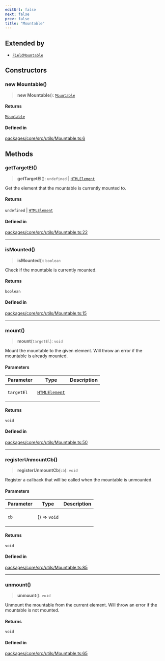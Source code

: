 ```yaml
---
editUrl: false
next: false
prev: false
title: "Mountable"
---
```


## Extended by

- [`FieldMountable`](/obsidian-meta-bind-plugin-docs/api/classes/fieldmountable/)

## Constructors

### new Mountable()

> **new Mountable**(): [`Mountable`](/obsidian-meta-bind-plugin-docs/api/classes/mountable/)

#### Returns

[`Mountable`](/obsidian-meta-bind-plugin-docs/api/classes/mountable/)

#### Defined in

[packages/core/src/utils/Mountable.ts:6](https://github.com/mProjectsCode/obsidian-meta-bind-plugin/blob/f797e384bc51b3b69ee936c1c8f585862087d6d3/packages/core/src/utils/Mountable.ts#L6)

## Methods

### getTargetEl()

> **getTargetEl**(): `undefined` \| [`HTMLElement`](https://developer.mozilla.org/docs/Web/API/HTMLElement)

Get the element that the mountable is currently mounted to.

#### Returns

`undefined` \| [`HTMLElement`](https://developer.mozilla.org/docs/Web/API/HTMLElement)

#### Defined in

[packages/core/src/utils/Mountable.ts:22](https://github.com/mProjectsCode/obsidian-meta-bind-plugin/blob/f797e384bc51b3b69ee936c1c8f585862087d6d3/packages/core/src/utils/Mountable.ts#L22)

***

### isMounted()

> **isMounted**(): `boolean`

Check if the mountable is currently mounted.

#### Returns

`boolean`

#### Defined in

[packages/core/src/utils/Mountable.ts:15](https://github.com/mProjectsCode/obsidian-meta-bind-plugin/blob/f797e384bc51b3b69ee936c1c8f585862087d6d3/packages/core/src/utils/Mountable.ts#L15)

***

### mount()

> **mount**(`targetEl`): `void`

Mount the mountable to the given element.
Will throw an error if the mountable is already mounted.

#### Parameters

<table>
<thead>
<tr>
<th>Parameter</th>
<th>Type</th>
<th>Description</th>
</tr>
</thead>
<tbody>
<tr>
<td>

`targetEl`

</td>
<td>

[`HTMLElement`](https://developer.mozilla.org/docs/Web/API/HTMLElement)

</td>
<td>

</td>
</tr>
</tbody>
</table>

#### Returns

`void`

#### Defined in

[packages/core/src/utils/Mountable.ts:50](https://github.com/mProjectsCode/obsidian-meta-bind-plugin/blob/f797e384bc51b3b69ee936c1c8f585862087d6d3/packages/core/src/utils/Mountable.ts#L50)

***

### registerUnmountCb()

> **registerUnmountCb**(`cb`): `void`

Register a callback that will be called when the mountable is unmounted.

#### Parameters

<table>
<thead>
<tr>
<th>Parameter</th>
<th>Type</th>
<th>Description</th>
</tr>
</thead>
<tbody>
<tr>
<td>

`cb`

</td>
<td>

() => `void`

</td>
<td>

</td>
</tr>
</tbody>
</table>

#### Returns

`void`

#### Defined in

[packages/core/src/utils/Mountable.ts:85](https://github.com/mProjectsCode/obsidian-meta-bind-plugin/blob/f797e384bc51b3b69ee936c1c8f585862087d6d3/packages/core/src/utils/Mountable.ts#L85)

***

### unmount()

> **unmount**(): `void`

Unmount the mountable from the current element.
Will throw an error if the mountable is not mounted.

#### Returns

`void`

#### Defined in

[packages/core/src/utils/Mountable.ts:65](https://github.com/mProjectsCode/obsidian-meta-bind-plugin/blob/f797e384bc51b3b69ee936c1c8f585862087d6d3/packages/core/src/utils/Mountable.ts#L65)
